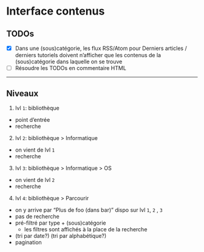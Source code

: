 # Interface contenus
## TODOs
- [x] Dans une (sous)catégorie, les flux RSS/Atom pour Derniers articles / derniers tutoriels doivent n’afficher que les contenus de la (sous)catégorie dans laquelle on se trouve
- [ ] Résoudre les TODOs en commentaire HTML

---

## Niveaux
1. lvl `1`: bibliothèque
  * point d’entrée
  * recherche
2. lvl `2`: bibliothèque > Informatique
  * on vient de lvl `1`
  * recherche
3. lvl `3`: bibliothèque > Informatique > OS
  * on vient de lvl `2`
  * recherche
4. lvl `4`: bibliothèque > Parcourir
  * on y arrive par “Plus de foo (dans bar)” dispo sur lvl `1`, `2` , `3`
  * pas de recherche
  * pré-filtré par type + (sous)catégorie
    * les filtres sont affichés à la place de la recherche
  * (tri par date?) (tri par alphabétique?)
  * pagination
